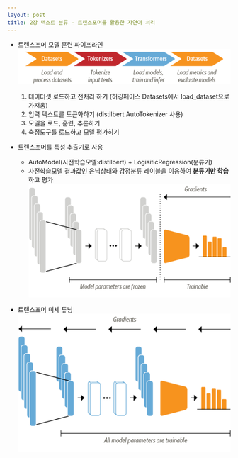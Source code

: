 ```yaml
---
layout: post
title: 2장 텍스트 분류 - 트랜스포머를 활용한 자연어 처리 
---
```


- 트랜스포머 모델 훈련 파이프라인
![파이프라인](/images/chapter02_hf-libraries.png)
  1. 데이터셋 로드하고 전처리 하기 (허깅페이스 Datasets에서 load_dataset으로 가져옴)
  2. 입력 텍스트를 토큰화하기 (distilbert AutoTokenizer 사용)
  3. 모델을 로드, 훈련, 추론하기 
  4. 측정도구를 로드하고 모델 평가히기


- 트랜스포머를 특성 추출기로 사용
  - AutoModel(사전학습모델:distilbert) + LogisiticRegression(분류기)
  - 사전학습모델 결과값인 은닉상태와 감정분류 레이블을 이용하여 **분류기만 학습**하고 평가 
![특성 추출기](/images/chapter02_encoder-feature-based.png)
 

- 트랜스포머 미세 튜닝
![미세튜닝](/images/chapter02_encoder-fine-tuning.png)
